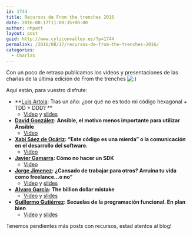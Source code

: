 ```yaml
---
id: 1744
title: Recursos de From the trenches 2016
date: 2016-08-17T11:00:35+00:00
author: nhpatt
layout: post
guid: http://www.cyliconvalley.es/?p=1744
permalink: /2016/08/17/recursos-de-from-the-trenches-2016/
categories:
  - Charlas
---
```

Con un poco de retraso publicamos los videos y presentaciones de las charlas de la última edición de From the trenches <img src="http://www.cyliconvalley.es/wp-includes/images/smilies/icon_smile.gif" alt=":)" class="wp-smiley" />

Aquí están, para vuestro disfrute:

  * **<span style="text-decoration: underline;"><a href="https://twitter.com/artolamola" target="_blank">Luis Artola</a></span>: Tras un año: ¿por qué no es todo mi código hexagonal + TDD + DDD? ** 
      * [Video](https://www.youtube.com/watch?v=op7f1jQ5xOw) y [slides](https://spines.me/p/luisartola/por-que-no-toda-mi-estrategia-es-unitario-plus-hexagonal-y-mi-acceso-a-bd-con-repositorios-de-verdad)
  * **<span style="text-decoration: underline;"><a href="https://twitter.com/penguinjournals" target="_blank">David González</a></span>: Ansible, el motivo menos importante para utilizar Ansible** 
      * [Video](https://www.youtube.com/watch?v=I5cGW9DVrCQ)
  * **<span style="text-decoration: underline;"><a href="https://twitter.com/ziraco" target="_blank">Xabi Sáez de Ocáriz</a></span>: &#8220;Este código es una mierda&#8221; o la comunicación en el desarrollo del software.** 
      * [Video](https://www.youtube.com/watch?v=OI9Q0iXPx1M)
  * **<a href="https://twitter.com/nhpatt" target="_blank">Javier Gamarra</a>: Cómo no hacer un SDK** 
      * [Video](https://www.youtube.com/watch?v=w989fS2Qdx0)
  * **<span style="text-decoration: underline;"><a href="https://twitter.com/semurat" target="_blank">Jorge Jimenez</a></span>: ¿Cansado de trabajar para otros? Arruina tu vida como freelance…o no&#8221;** 
      * [Video](https://www.youtube.com/watch?v=Sc6ld1b2zjY) y [slides](http://www.slideshare.net/semurat/freelancing-61812098)
  * **<span style="text-decoration: underline;"><a href="https://twitter.com/aloaisa" target="_blank">Alvaro García</a></span>: The billion dollar mistake** 
      * [Video](https://www.youtube.com/watch?v=Yd8xAgQkIqQ) y [slides](http://www.slideshare.net/loaisa/the-billion-dollar-mistake)
  * **<a href="https://twitter.com/ggalmazor" target="_blank">Guillermo Gutiérrez</a>: Secuelas de la programación funcional. En plan bien** 
      * [Video](https://www.youtube.com/watch?v=vds9yfHjoxg) y [slides](http://www.slideshare.net/ggalmazor/aftermath-of-functional-programming-the-good-parts-61810876)

Tenemos pendientes más posts con recursos, estad atentos al blog!